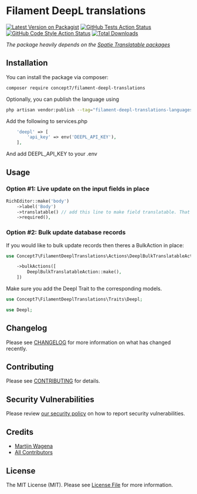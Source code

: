 # Filament DeepL translations

[![Latest Version on Packagist](https://img.shields.io/packagist/v/concept7/filament-deepl-translations.svg?style=flat-square)](https://packagist.org/packages/concept7/filament-deepl-translations)
[![GitHub Tests Action Status](https://img.shields.io/github/actions/workflow/status/concept7/filament-deepl-translations/run-tests.yml?branch=main&label=tests&style=flat-square)](https://github.com/concept7/filament-deepl-translations/actions?query=workflow%3Arun-tests+branch%3Amain)
[![GitHub Code Style Action Status](https://img.shields.io/github/actions/workflow/status/concept7/filament-deepl-translations/fix-php-code-style-issues.yml?branch=main&label=code%20style&style=flat-square)](https://github.com/concept7/filament-deepl-translations/actions?query=workflow%3A"Fix+PHP+code+style+issues"+branch%3Amain)
[![Total Downloads](https://img.shields.io/packagist/dt/concept7/filament-deepl-translations.svg?style=flat-square)](https://packagist.org/packages/concept7/filament-deepl-translations)

_The package heavily depends on the [Spatie Translatable packages](https://filamentphp.com/plugins/filament-spatie-translatable)_

## Installation

You can install the package via composer:

```bash
composer require concept7/filament-deepl-translations
```

Optionally, you can publish the language using

```bash
php artisan vendor:publish --tag="filament-deepl-translations-languages"
```

Add the following to services.php

```php
    'deepl' => [
        'api_key' => env('DEEPL_API_KEY'),
    ],
```

And add DEEPL_API_KEY to your .env

## Usage

### Option #1: Live update on the input fields in place

```php
RichEditor::make('body')
    ->label('Body')
    ->translatable() // add this line to make field translatable. That's it!
    ->required(),
```

### Option #2: Bulk update database records

If you would like to bulk update records then theres a BulkAction in place:

```php
use Concept7\FilamentDeeplTranslations\Actions\DeeplBulkTranslatableAction;

    ->bulkActions([
        DeeplBulkTranslatableAction::make(),
    ])
```

Make sure you add the Deepl Trait to the corresponding models.

```php
use Concept7\FilamentDeeplTranslations\Traits\Deepl;

use Deepl;
```

## Changelog

Please see [CHANGELOG](CHANGELOG.md) for more information on what has changed recently.

## Contributing

Please see [CONTRIBUTING](CONTRIBUTING.md) for details.

## Security Vulnerabilities

Please review [our security policy](../../security/policy) on how to report security vulnerabilities.

## Credits

-   [Martijn Wagena](https://github.com/concept7)
-   [All Contributors](../../contributors)

## License

The MIT License (MIT). Please see [License File](LICENSE.md) for more information.
